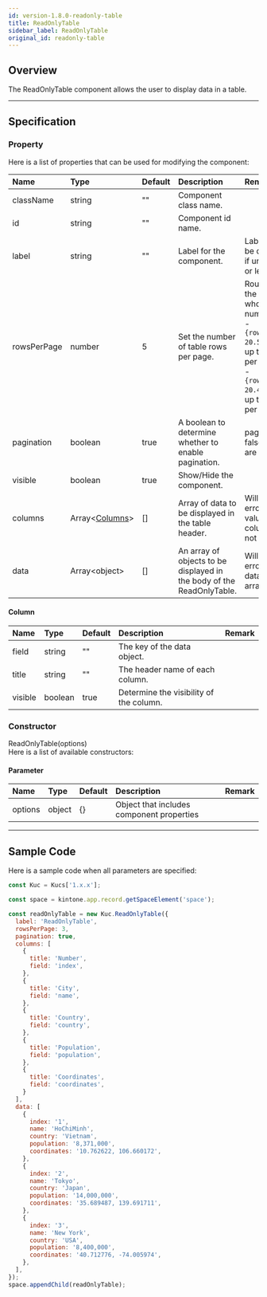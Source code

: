 ```yaml
---
id: version-1.8.0-readonly-table
title: ReadOnlyTable
sidebar_label: ReadOnlyTable
original_id: readonly-table
---
```


## Overview

The ReadOnlyTable component allows the user to display data in a table.

<div class="sample-container" id="readonly-table">
  <div id="sample-container__components"></div>
</div>
<script src="/js/samples/desktop/readonly-table.js"></script>

---

## Specification

### Property

Here is a list of properties that can be used for modifying the component:

| Name   | Type | Default | Description | Remark |
| :--- | :--- | :--- | :--- | :--- |
| className | string | ""  | Component class name. | |
| id | string | ""  | Component id name. | |
| label | string | ""  | Label for the component. | Label will not be displayed if unspecified or left empty. |
| rowsPerPage | number | 5 | Set the number of table rows per page. | Round off to the nearest whole number: <br/> - `{rowsPerPage: 20.5}` Display up to 21 rows per page. <br/> - `{rowsPerPage: 20.4}` Display up to 20 rows per page. |
| pagination | boolean | true | A boolean to determine whether to enable pagination. | pagination is false, all rows are displayed. |
| visible | boolean | true | Show/Hide the component. | |
| columns | Array\<[Columns](#column)\> | []  | Array of data to be displayed in the table header. | Will result an error if the value for columns is not an array. |
| data | Array\<object\> | []  | An array of objects to be displayed in the body of the ReadOnlyTable. | Will result an error if the data is not an array. |

#### Column
| Name | Type | Default | Description | Remark |
| :--- | :--- | :--- | :--- | :--- |
| field | string | ""  | The key of the data object. | |
| title | string | ""  | The header name of each column. | |
| visible | boolean |  true  | Determine the visibility of the column. | |

### Constructor

ReadOnlyTable(options)<br>
Here is a list of available constructors:

#### Parameter
| Name | Type | Default | Description | Remark |
| :--- | :--- | :--- | :--- | :--- |
| options | object | {} | Object that includes component properties |  |

---
## Sample Code

Here is a sample code when all parameters are specified:

```javascript
const Kuc = Kucs['1.x.x'];

const space = kintone.app.record.getSpaceElement('space');

const readOnlyTable = new Kuc.ReadOnlyTable({
  label: 'ReadOnlyTable',
  rowsPerPage: 3,
  pagination: true,
  columns: [
    {
      title: 'Number',
      field: 'index',
    },
    {
      title: 'City',
      field: 'name',
    },
    {
      title: 'Country',
      field: 'country',
    },
    {
      title: 'Population',
      field: 'population',
    },
    {
      title: 'Coordinates',
      field: 'coordinates',
    }
  ],
  data: [
    {
      index: '1',
      name: 'HoChiMinh',
      country: 'Vietnam',
      population: '8,371,000',
      coordinates: '10.762622, 106.660172',
    },
    {
      index: '2',
      name: 'Tokyo',
      country: 'Japan',
      population: '14,000,000',
      coordinates: '35.689487, 139.691711',
    },
    {
      index: '3',
      name: 'New York',
      country: 'USA',
      population: '8,400,000',
      coordinates: '40.712776, -74.005974',
    },
  ],
});
space.appendChild(readOnlyTable);
```
